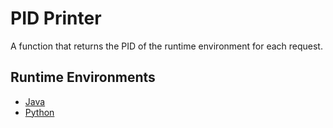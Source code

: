 # PID Printer
A function that returns the PID of the runtime environment for each request.

## Runtime Environments
- [Java](https://github.com/dfquaresma/openfaas-functions/tree/master/pid-printer/pid-printer-java)
- [Python](https://github.com/dfquaresma/openfaas-functions/tree/master/pid-printer/pid-printer-py)
